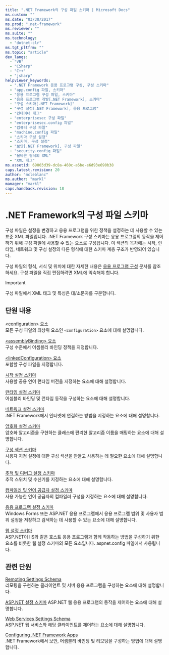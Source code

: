 ```yaml
---
title: ".NET Framework의 구성 파일 스키마 | Microsoft Docs"
ms.custom: ""
ms.date: "03/30/2017"
ms.prod: ".net-framework"
ms.reviewer: ""
ms.suite: ""
ms.technology: 
  - "dotnet-clr"
ms.tgt_pltfrm: ""
ms.topic: "article"
dev_langs: 
  - "VB"
  - "CSharp"
  - "C++"
  - "jsharp"
helpviewer_keywords: 
  - ".NET Framework 응용 프로그램 구성, 구성 스키마"
  - "app.config 파일, 스키마"
  - "응용 프로그램 구성 파일, 스키마"
  - "응용 프로그램 개발[.NET Framework], 스키마"
  - "구성 스키마[.NET Framework]"
  - "구성 설정[.NET Framework], 응용 프로그램"
  - "컨테이너 태그"
  - "enterprisesec 구성 파일"
  - "enterprisesec.config 파일"
  - "컴퓨터 구성 파일"
  - "machine.config 파일"
  - "스키마 구성 설정"
  - "스키마, 구성 설정"
  - "보안[.NET Framework], 구성 파일"
  - "security.config 파일"
  - "올바른 형식의 XML"
  - "XML 태그"
ms.assetid: 69003d39-dc8a-460c-a6be-e6d93e690b38
caps.latest.revision: 20
author: "mcleblanc"
ms.author: "markl"
manager: "markl"
caps.handback.revision: 18
---
```

# .NET Framework의 구성 파일 스키마
구성 파일은 설정을 변경하고 응용 프로그램을 위한 정책을 설정하는 데 사용할 수 있는 표준 XML 파일입니다.  .NET Framework 구성 스키마는 응용 프로그램의 동작을 제어하기 위해 구성 파일에 사용할 수 있는 요소로 구성됩니다.  이 섹션의 목차에는 시작, 런타임, 네트워크 및 구성 설정의 다른 형식에 대한 스키마 계층 구조가 반영되어 있습니다.  
  
 구성 파일의 형식, 서식 및 위치에 대한 자세한 내용은 [응용 프로그램 구성](../../../../docs/framework/configure-apps/index.md) 문서를 참조하세요.  구성 파일을 직접 편집하려면 XML에 익숙해야 합니다.  
  
> [!IMPORTANT]
>  구성 파일에서 XML 태그 및 특성은 대\/소문자를 구분합니다.  
  
## 단원 내용  
 [\<configuration\> 요소](../../../../docs/framework/configure-apps/file-schema/configuration-element.md)  
 모든 구성 파일의 최상위 요소인 `<configuration>` 요소에 대해 설명합니다.  
  
 [\<assemblyBinding\> 요소](../../../../docs/framework/configure-apps/file-schema/assemblybinding-element-for-configuration.md)  
 구성 수준에서 어셈블리 바인딩 정책을 지정합니다.  
  
 [\<linkedConfiguration\> 요소](../../../../docs/framework/configure-apps/file-schema/linkedconfiguration-element.md)  
 포함할 구성 파일을 지정합니다.  
  
 [시작 설정 스키마](../../../../docs/framework/configure-apps/file-schema/startup/index.md)  
 사용할 공용 언어 런타임 버전을 지정하는 요소에 대해 설명합니다.  
  
 [런타임 설정 스키마](../../../../docs/framework/configure-apps/file-schema/runtime/index.md)  
 어셈블리 바인딩 및 런타임 동작을 구성하는 요소에 대해 설명합니다.  
  
 [네트워크 설정 스키마](../../../../docs/framework/configure-apps/file-schema/network/index.md)  
 .NET Framework에서 인터넷에 연결하는 방법을 지정하는 요소에 대해 설명합니다.  
  
 [암호화 설정 스키마](../../../../docs/framework/configure-apps/file-schema/cryptography/index.md)  
 암호화 알고리즘을 구현하는 클래스에 편리한 알고리즘 이름을 매핑하는 요소에 대해 설명합니다.  
  
 [구성 섹션 스키마](../../../../docs/framework/configure-apps/file-schema/configuration-sections-schema.md)  
 사용자 지정 설정에 대한 구성 섹션을 만들고 사용하는 데 필요한 요소에 대해 설명합니다.  
  
 [추적 및 디버그 설정 스키마](../../../../docs/framework/configure-apps/file-schema/trace-debug/index.md)  
 추적 스위치 및 수신기를 지정하는 요소에 대해 설명합니다.  
  
 [컴파일러 및 언어 공급자 설정 스키마](../../../../docs/framework/configure-apps/file-schema/compiler/index.md)  
 사용 가능한 언어 공급자의 컴파일러 구성을 지정하는 요소에 대해 설명합니다.  
  
 [응용 프로그램 설정 스키마](../../../../docs/framework/configure-apps/file-schema/application-settings-schema.md)  
 Windows Forms 또는 ASP.NET 응용 프로그램에서 응용 프로그램 범위 및 사용자 범위 설정을 저장하고 검색하는 데 사용할 수 있는 요소에 대해 설명합니다.  
  
 [웹 설정 스키마](../../../../docs/framework/configure-apps/file-schema/web/index.md)  
 ASP.NET이 IIS와 같은 호스트 응용 프로그램과 함께 작동하는 방법을 구성하기 위한 요소를 비롯한 웹 설정 스키마의 모든 요소입니다.  aspnet.config 파일에서 사용됩니다.  
  
## 관련 단원  
 [Remoting Settings Schema](http://msdn.microsoft.com/ko-kr/dc2d1e62-9af7-4ca1-99fd-98b93bb4db9e)  
 리모팅을 구현하는 클라이언트 및 서버 응용 프로그램을 구성하는 요소에 대해 설명합니다.  
  
 [ASP.NET 설정 스키마](http://msdn.microsoft.com/library/b5ysx397\(v=vs.100\).aspx)  
 ASP.NET 웹 응용 프로그램의 동작을 제어하는 요소에 대해 설명합니다.  
  
 [Web Services Settings Schema](http://msdn.microsoft.com/ko-kr/f84d6d55-1add-4eb7-ae46-33df5833ea2e)  
 ASP.NET 웹 서비스와 해당 클라이언트를 제어하는 요소에 대해 설명합니다.  
  
 [Configuring .NET Framework Apps](http://msdn.microsoft.com/ko-kr/d789b592-fcb5-4e3d-8ac9-e0299adaaa42)  
 .NET Framework에서 보안, 어셈블리 바인딩 및 리모팅을 구성하는 방법에 대해 설명합니다.